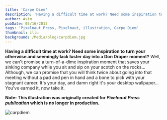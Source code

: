 ```yaml
---
title: 'Carpe Diem'
description: 'Having a difficult time at work? Need some inspiration to turn your otherwise and seemingly lack luster day into a Don Draper moment?'
author: Asim
pubDate: 05/16/2013
tags: 'Pixelnaut Press, Pixelnaut, illustration, Carpe Diem'
thumbnail: illu
background: /Media/blog/carpdiem.jpg
---
```


<strong>Having a difficult time at work? Need some inspiration to turn your otherwise and seemingly lack luster day into a Don Draper moment?</strong> Well, we can't promise a turn-of-a-dime inspiration moment that saves your sinking company while you sit and sip on your scotch on the rocks... Although, we can promise that you will think twice about going into that meeting without a pad and pen in hand and a bone to pick with your stagnant career. It's your day, and damn right it's your desktop wallpaper... You've earned it, now take it.

**Note: This illustration was originally created for *Pixelnaut Press publication* which is no longer in production.**

![carpdiem](/Media/blog/carpdiem.jpg "carpdiem")